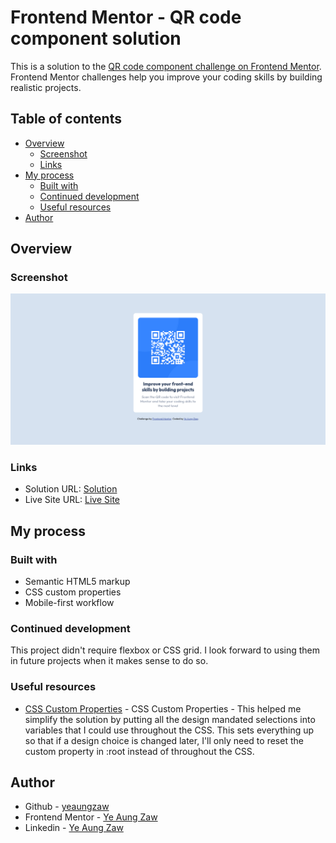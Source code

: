 # Frontend Mentor - QR code component solution

This is a solution to the [QR code component challenge on Frontend Mentor](https://www.frontendmentor.io/challenges/qr-code-component-iux_sIO_H). Frontend Mentor challenges help you improve your coding skills by building realistic projects. 

## Table of contents

- [Overview](#overview)
  - [Screenshot](#screenshot)
  - [Links](#links)
- [My process](#my-process)
  - [Built with](#built-with)
  - [Continued development](#continued-development)
  - [Useful resources](#useful-resources)
- [Author](#author)

## Overview

### Screenshot

![](./screenshot.png)

### Links

- Solution URL: [Solution](https://github.com/yeaungzaw/week3-frontend-speedrun/tree/main/docs/qr-code-component)
- Live Site URL: [Live Site](yeaungzaw.github.io/week3-frontend-speedrun/qr-code-component/index.html)

## My process

### Built with

- Semantic HTML5 markup
- CSS custom properties
- Mobile-first workflow

### Continued development

This project didn't require flexbox or CSS grid. I look forward to using them in future projects when it makes sense to do so.

### Useful resources

- [CSS Custom Properties](https://developer.mozilla.org/en-US/docs/Web/CSS/Using_CSS_custom_properties) - CSS Custom Properties - This helped me simplify the solution by putting all the design mandated selections into variables that I could use throughout the CSS. This sets everything up so that if a design choice is changed later, I'll only need to reset the custom property in :root instead of throughout the CSS.


## Author

- Github - [yeaungzaw](https://github.com/yeaungzaw)
- Frontend Mentor - [Ye Aung Zaw](https://www.frontendmentor.io/profile/yeaungzaw)
- Linkedin - [Ye Aung Zaw](https://www.linkedin.com/in/yeaungzaw/)
